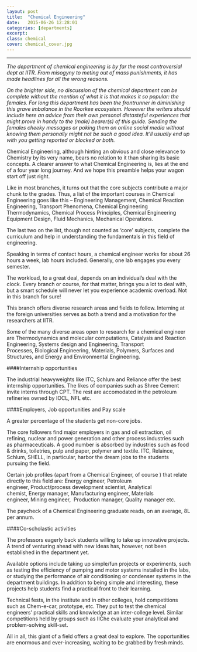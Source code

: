 ```yaml
---
layout: post
title:  "Chemical Engineering"
date:   2015-06-26 12:28:01
categories: [departments]
excerpt: 
class: chemical
cover: chemical_cover.jpg
--- 	
```

--------------------------------
_The department of chemical engineering is by far the most controversial dept at IITR. From
misogyny to meting out of mass punishments, it has made headlines for all the wrong reasons._

_On the brighter side, no discussion of the chemical department can be complete without the 
mention of what it is that makes it so popular: the females. For long this department has been 
the frontrunner in diminishing this grave imbalance in the Roorkee ecosystem. However the 
writers should include here an advice from their own personal distasteful experiences that might 
prove in handy to the (male) bearer(s) of this guide. Sending the females cheeky messages or 
poking them on online social media without knowing them personally might not be such a good 
idea. It’ll usually end up with you getting reported or blocked or both._

Chemical Engineering, although hinting an obvious and close relevance to Chemistry by its very 
name, bears no relation to it than sharing its basic concepts. A clearer answer to what Chemical 
Engineering is, lies at the end of a four year long journey. And we hope this preamble helps 
your wagon start off just right.

Like in most branches, it turns out that the core subjects contribute a major chunk to the 
grades. Thus, a list of the important courses in Chemical Engineering goes like this –
Engineering Management, Chemical Reaction Engineering, Transport Phenomena, Chemical 
Engineering Thermodynamics, Chemical Process Principles, Chemical Engineering Equipment 
Design, Fluid Mechanics, Mechanical Operations.

The last two on the list, though not counted as ‘core’ subjects, complete the curriculum and 
help in understanding the fundamentals in this field of engineering.  

Speaking in terms of contact hours, a chemical engineer works for about 26 hours a week, lab 
hours included. Generally, one lab engages you every semester.  

The workload, to a great deal, depends on an individual’s deal with the clock. Every branch or 
course, for that matter, brings you a lot to deal with, but a smart schedule will never let you 
experience academic overload. Not in this branch for sure!  

This branch offers diverse research areas and fields to follow. Interning at the foreign 
universities serves as both a trend and a motivation for the researchers at IITR.  

Some of the many diverse areas open to research for a chemical engineer are Thermodynamics 
and molecular computations, Catalysis and Reaction Engineering, Systems design and 
Engineering, Transport Processes, Biological Engineering, Materials, Polymers, Surfaces and 
Structures, and Energy and Environmental Engineering.

####Internship opportunities

The industrial heavyweights like ITC, Schlum and Reliance offer the best internship 
opportunities. The likes of companies such as Shree Cement invite interns through CPT. The rest 
are accomodated in the petroleum refineries owned by IOCL, NFL etc.  

####Employers, Job opportunities and Pay scale  

A greater percentage of the students get non-core jobs.  

The core followers find major employers in gas and oil extraction, oil refining, nuclear and 
power generation and other process industries such as pharmaceuticals. A good number is 
absorbed by industries such as food & drinks, toiletries, pulp and paper, polymer and textile. 
ITC, Relaince, Schlum, SHELL, in particular, harbor the dream jobs to the students pursuing the 
field.

Certain job profiles (apart from a Chemical Engineer, of course ) that relate directly to this field 
are: Energy engineer, Petroleum engineer, Product/process development scientist, Analytical 
chemist, Energy manager, Manufacturing engineer, Materials engineer, Mining 
engineer,  Production manager, Quality manager etc.

The paycheck of a Chemical Engineering graduate reads, on an average, 8L per annum.

####Co-scholastic activities

The professors eagerly back students willing to take up innovative projects. A trend of venturing 
ahead with new ideas has, however, not been established in the department yet.  

Available options include taking up simple/fun projects or experiments, such as testing the 
efficiency of pumping and motor systems installed in the labs, or studying the performance of 
air conditioning or condenser systems in the department buildings. In addition to being simple 
and interesting, these projects help students find a practical front to their learning.  

Technical fests, in the institute and in other colleges, hold competitions such as Chem-e-car, 
prototype, etc. They put to test the chemical engineers’ practical skills and knowledge at an 
inter-college level. Similar competitions held by groups such as IIChe evaluate your analytical 
and problem-solving skill-set.

All in all, this giant of a field offers a great deal to explore. The opportunities are enormous and 
ever-increasing, waiting to be grabbed by fresh minds.

